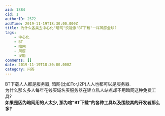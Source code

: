 ```yaml
---
aid: 1884
cid: 1
authorID: 2572
addTime: 2019-11-19T18:30:00.000Z
title: 为什么各类去中心化"暗网"没能像"BT下载"一样风靡全球?
tags:
    - 中心化
    - BT
    - 暗网
    - 风靡
    - 没能
comments: []
date: 2019-11-19T18:30:00.000Z
category: 问答
---
```


BT下载人人都是服务器, 暗网(比如Tor,I2P)人人也都可以是服务器.  
为什么那么多人每年花钱买域名买服务器在建立私人站点却不用暗网这种免费工具?  
**如果是因为暗网用的人太少, 那为啥"BT下载"的各种工具以及围绕其的开发者那么多?**
